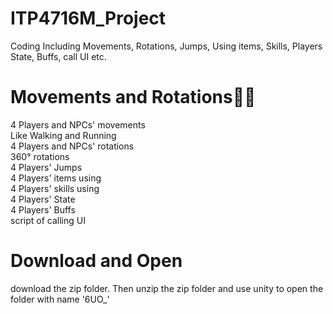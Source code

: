 # ITP4716M_Project
Coding
Including Movements, Rotations, Jumps, Using items, Skills, Players State, Buffs, call UI etc.

# Movements and Rotations🚶‍🏃‍
4 Players and NPCs' movements<br/>
Like Walking and Running  
4 Players and NPCs' rotations  
360° rotations  
4 Players' Jumps  
4 Players' items using  
4 Players' skills using  
4 Players' State  
4 Players' Buffs  
script of calling UI  

# Download and Open
download the zip folder. 
Then unzip the zip folder and use unity to open the folder with name '6UO_'
